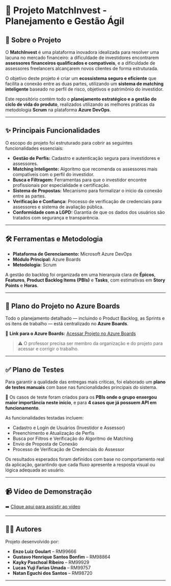 # 💼 Projeto MatchInvest - Planejamento e Gestão Ágil  

## 📄 Sobre o Projeto  
O **MatchInvest** é uma plataforma inovadora idealizada para resolver uma lacuna no mercado financeiro: a dificuldade de investidores encontrarem **assessores financeiros qualificados e compatíveis**, e a dificuldade de assessores freelancers alcançarem novos clientes de forma estruturada.  

O objetivo deste projeto é criar um **ecossistema seguro e eficiente** que facilita a conexão entre as duas partes, utilizando um **sistema de matching inteligente** baseado no perfil de risco, objetivos e patrimônio do investidor.  

Este repositório contém todo o **planejamento estratégico e a gestão do ciclo de vida do produto**, realizados utilizando as melhores práticas da metodologia **Scrum** na plataforma **Azure DevOps**.  

---

## ✨ Principais Funcionalidades  
O escopo do projeto foi estruturado para cobrir as seguintes funcionalidades essenciais:

- **Gestão de Perfis:** Cadastro e autenticação segura para investidores e assessores.  
- **Matching Inteligente:** Algoritmo que recomenda os assessores mais compatíveis com o perfil do investidor.  
- **Busca e Filtragem:** Ferramentas para que o investidor encontre profissionais por especialidade e certificação.  
- **Sistema de Propostas:** Mecanismo para formalizar o início da conexão entre as partes.  
- **Verificação e Confiança:** Processo de verificação de credenciais para assessores e sistema de avaliação pública.  
- **Conformidade com a LGPD:** Garantia de que os dados dos usuários são tratados com segurança e transparência.  

---

## 🛠️ Ferramentas e Metodologia  

- **Plataforma de Gerenciamento:** Microsoft Azure DevOps  
- **Módulo Principal:** Azure Boards  
- **Metodologia:** Scrum  

A gestão do backlog foi organizada em uma hierarquia clara de **Épicos**, **Features**, **Product Backlog Items (PBIs)** e **Tasks**, com estimativas em **Story Points** e **Horas**.  

---

## 🚀 Plano do Projeto no Azure Boards  

Todo o planejamento detalhado — incluindo o Product Backlog, as Sprints e os itens de trabalho — está centralizado no **Azure Boards**.  

🔗 **Link para o Azure Boards:** [Acessar Projeto no Azure Boards](https://dev.azure.com/RM98864/SPRINT%203) 

> ⚠️ O professor precisa ser membro da organização e do projeto para acessar e corrigir o trabalho.  

---

## ✅ Plano de Testes  

Para garantir a qualidade das entregas mais críticas, foi elaborado um **plano de testes manuais** com base nas funcionalidades principais do sistema.  

🧩 Os casos de teste foram criados para os **PBIs onde o grupo enxergou maior importância neste início**, e para **4 casos que já possuem API em funcionamento**.  

As funcionalidades testadas incluem:  
- Cadastro e Login de Usuários (Investidor e Assessor)  
- Preenchimento e Atualização de Perfis  
- Busca por Filtros e Verificação do Algoritmo de Matching  
- Envio de Proposta de Conexão  
- Processo de Verificação de Credenciais do Assessor  

Os resultados esperados foram definidos com base no comportamento real da aplicação, garantindo que cada fluxo apresente a resposta visual ou lógica adequada ao usuário.  

---

## 📹 Vídeo de Demonstração  
   
➡️ [Clique aqui para assistir ao vídeo](https://www.youtube.com/watch?v=cqJacEey4_g)  


---

## 👨‍💻 Autores  

Projeto desenvolvido por:  

- **Enzo Luiz Goulart** – RM99666  
- **Gustavo Henrique Santos Bonfim** – RM98864  
- **Kayky Paschoal Ribeiro** – RM99929  
- **Lucas Yuji Farias Umada** – RM99757  
- **Natan Eguchi dos Santos** – RM98720  

---
